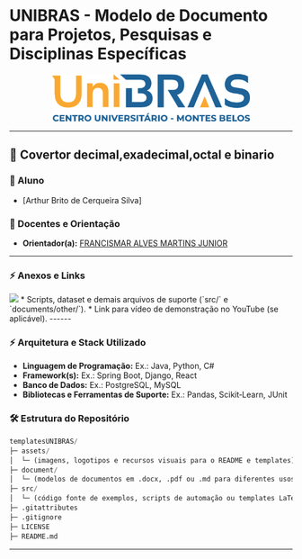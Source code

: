 # UNIBRAS - Modelo de Documento para Projetos, Pesquisas e Disciplinas Específicas

<p align="center">
  <a href="https://sejaunibras.com.br"><img src="assets/unibras-logo.png" alt="UNIBRAS - União Brasileira de Desenvolvimento Social" border="0" width="70%" /></a>
</p>

---

## 📌 Covertor decimal,exadecimal,octal e binario

### 👥 Aluno

* [Arthur Brito de Cerqueira Silva]


### 👔 Docentes e Orientação

* **Orientador(a):** [FRANCISMAR ALVES MARTINS JUNIOR](https://www.linkedin.com/in/francismar-alves-martins-junior-8a320b90/)

---
### ⚡️ Anexos e Links
 <img src="assents/visaulcodigo.png">
* Scripts, dataset e demais arquivos de suporte (`src/` e `documents/other/`).
* Link para vídeo de demonstração no YouTube (se aplicável).
------

### ⚡️ Arquitetura e Stack Utilizado

* **Linguagem de Programação:** Ex.: Java, Python, C#
* **Framework(s):** Ex.: Spring Boot, Django, React
* **Banco de Dados:** Ex.: PostgreSQL, MySQL
* **Bibliotecas e Ferramentas de Suporte:** Ex.: Pandas, Scikit‑Learn, JUnit

### 🛠️ Estrutura do Repositório

```python
templatesUNIBRAS/
├─ assets/
│  └─ (imagens, logotipos e recursos visuais para o README e templates)
├─ document/
│  └─ (modelos de documentos em .docx, .pdf ou .md para diferentes usos)
├─ src/
│  └─ (código fonte de exemplos, scripts de automação ou templates LaTeX, se existirem)
├─ .gitattributes
├─ .gitignore
├─ LICENSE
├─ README.md
```
---

